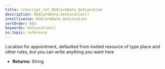 ```yaml
---
title: crmscript_ref_NSAlarmData_GetLocation
description: NSAlarmData.GetLocation()
intellisense: NSAlarmData.GetLocation
sortOrder: 663
keywords: GetLocation()
so.topic: reference
---
```



Location for appointment, defaulted from invited resource of type place and other rules, but you can write anything you want here



* **Returns:** String


